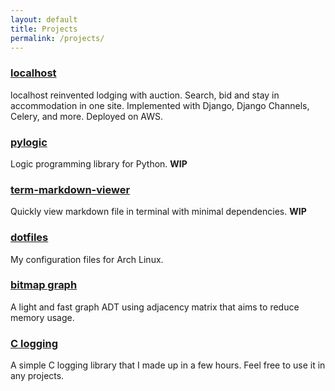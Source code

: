 ```yaml
---
layout: default
title: Projects
permalink: /projects/
---
```


### [localhost](https://h11a.xyz)
localhost reinvented lodging with auction. Search, bid and stay in
accommodation in one site. Implemented with Django, Django Channels, Celery,
and more. Deployed on AWS.

### [pylogic](https://github.com/lamcw/pylogic)
Logic programming library for Python. **WIP**

### [term-markdown-viewer](https://github.com/lamcw/term-markdown-viewer)
Quickly view markdown file in terminal with minimal dependencies. **WIP**

### [dotfiles](https://github.com/lamcw/dotfiles)
My configuration files for Arch Linux.

### [bitmap graph](https://github.com/lamcw/bitmap-graph)
A light and fast graph ADT using adjacency matrix that aims to reduce memory usage.

### [C logging](https://github.com/lamcw/C-logging)
A simple C logging library that I made up in a few hours. Feel free to use it in
any projects.
